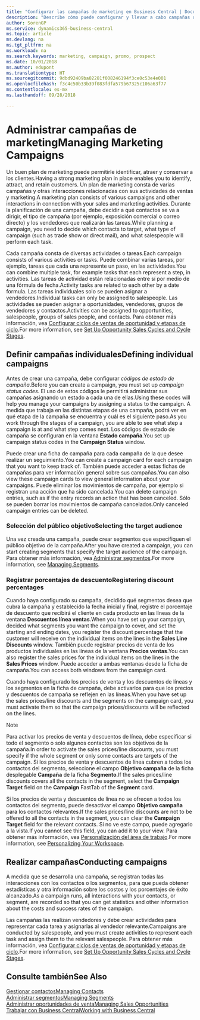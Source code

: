 ```yaml
---
title: "Configurar las campañas de marketing en Business Central | Documentos de Microsoft"
description: "Describe cómo puede configurar y llevar a cabo campañas de marketing en Business Central para ayudarle a identificar, atraer y conservar a los clientes."
author: SorenGP
ms.service: dynamics365-business-central
ms.topic: article
ms.devlang: na
ms.tgt_pltfrm: na
ms.workload: na
ms.search.keywords: marketing, campaign, promo, prospect
ms.date: 10/01/2018
ms.author: edupont
ms.translationtype: HT
ms.sourcegitcommit: 9dbd92409ba02281f008246194f3ce0c53e4e001
ms.openlocfilehash: f3c4c50b33b39f083fdfa579b67325c106a63f77
ms.contentlocale: es-mx
ms.lasthandoff: 09/28/2018

---
```

# <a name="managing-marketing-campaigns"></a><span data-ttu-id="7e428-103">Administrar campañas de marketing</span><span class="sxs-lookup"><span data-stu-id="7e428-103">Managing Marketing Campaigns</span></span>
<span data-ttu-id="7e428-104">Un buen plan de marketing puede permitirle identificar, atraer y conservar a los clientes.</span><span class="sxs-lookup"><span data-stu-id="7e428-104">Having a strong marketing plan in place enables you to identify, attract, and retain customers.</span></span> <span data-ttu-id="7e428-105">Un plan de marketing consta de varias campañas y otras interacciones relacionadas con sus actividades de ventas y marketing.</span><span class="sxs-lookup"><span data-stu-id="7e428-105">A marketing plan consists of various campaigns and other interactions in connection with your sales and marketing activities.</span></span> <span data-ttu-id="7e428-106">Durante la planificación de una campaña, debe decidir a qué contactos se va a dirigir, el tipo de campaña (por ejemplo, exposición comercial o correo directo) y los vendedores que realizarán las tareas.</span><span class="sxs-lookup"><span data-stu-id="7e428-106">While planning a campaign, you need to decide which contacts to target, what type of campaign (such as trade show or direct mail), and what salespeople will perform each task.</span></span>

<span data-ttu-id="7e428-107">Cada campaña consta de diversas actividades o tareas.</span><span class="sxs-lookup"><span data-stu-id="7e428-107">Each campaign consists of various activities or tasks.</span></span> <span data-ttu-id="7e428-108">Puede combinar varias tareas, por ejemplo, tareas que cada una represente un paso, en las actividades.</span><span class="sxs-lookup"><span data-stu-id="7e428-108">You can combine multiple task, for example tasks that each represent a step, in activities.</span></span> <span data-ttu-id="7e428-109">Las tareas de actividad están relacionadas entre sí por medio de una fórmula de fecha.</span><span class="sxs-lookup"><span data-stu-id="7e428-109">Activity tasks are related to each other by a date formula.</span></span> <span data-ttu-id="7e428-110">Las tareas individuales solo se pueden asignar a vendedores.</span><span class="sxs-lookup"><span data-stu-id="7e428-110">Individual tasks can only be assigned to salespeople.</span></span> <span data-ttu-id="7e428-111">Las actividades se pueden asignar a oportunidades, vendedores, grupos de vendedores y contactos.</span><span class="sxs-lookup"><span data-stu-id="7e428-111">Activities can be assigned to opportunities, salespeople, groups of sales people, and contacts.</span></span> <span data-ttu-id="7e428-112">Para obtener más información, vea [Configurar ciclos de ventas de oportunidad y etapas de ciclo](marketing-how-setup-opportunity-sales-cycles-stages.md).</span><span class="sxs-lookup"><span data-stu-id="7e428-112">For more information, see [Set Up Opportunity Sales Cycles and Cycle Stages](marketing-how-setup-opportunity-sales-cycles-stages.md).</span></span>

## <a name="defining-individual-campaigns"></a><span data-ttu-id="7e428-113">Definir campañas individuales</span><span class="sxs-lookup"><span data-stu-id="7e428-113">Defining individual campaigns</span></span>
<span data-ttu-id="7e428-114">Antes de crear una campaña, debe configurar *códigos de estado de campaña*.</span><span class="sxs-lookup"><span data-stu-id="7e428-114">Before you can create a campaign, you must set up *campaign status codes*.</span></span> <span data-ttu-id="7e428-115">El uso de estos códigos le permitirá administrar sus campañas asignando un estado a cada una de ellas.</span><span class="sxs-lookup"><span data-stu-id="7e428-115">Using these codes will help you manage your campaigns by assigning a status to the campaign.</span></span> <span data-ttu-id="7e428-116">A medida que trabaja en las distintas etapas de una campaña, podrá ver en qué etapa de la campaña se encuentra y cuál es el siguiente paso.</span><span class="sxs-lookup"><span data-stu-id="7e428-116">As you work through the stages of a campaign, you are able to see what step a campaign is at and what step comes next.</span></span> <span data-ttu-id="7e428-117">Los códigos de estado de campaña se configuran en la ventana **Estado campaña**.</span><span class="sxs-lookup"><span data-stu-id="7e428-117">You set up campaign status codes in the **Campaign Status** window.</span></span>

<span data-ttu-id="7e428-118">Puede crear una ficha de campaña para cada campaña de la que desee realizar un seguimiento.</span><span class="sxs-lookup"><span data-stu-id="7e428-118">You can create a campaign card for each campaign that you want to keep track of.</span></span> <span data-ttu-id="7e428-119">También puede acceder a estas fichas de campañas para ver información general sobre sus campañas.</span><span class="sxs-lookup"><span data-stu-id="7e428-119">You can also view these campaign cards to view general information about your campaigns.</span></span>
<span data-ttu-id="7e428-120">Puede eliminar los movimientos de campaña, por ejemplo si registran una acción que ha sido cancelada.</span><span class="sxs-lookup"><span data-stu-id="7e428-120">You can delete campaign entries, such as if the entry records an action that has been canceled.</span></span> <span data-ttu-id="7e428-121">Sólo se pueden borrar los movimientos de campaña cancelados.</span><span class="sxs-lookup"><span data-stu-id="7e428-121">Only canceled campaign entries can be deleted.</span></span>

### <a name="selecting-the-target-audience"></a><span data-ttu-id="7e428-122">Selección del público objetivo</span><span class="sxs-lookup"><span data-stu-id="7e428-122">Selecting the target audience</span></span>
<span data-ttu-id="7e428-123">Una vez creada una campaña, puede crear segmentos que especifiquen el público objetivo de la campaña.</span><span class="sxs-lookup"><span data-stu-id="7e428-123">After you have created a campaign, you can start creating segments that specify the target audience of the campaign.</span></span> <span data-ttu-id="7e428-124">Para obtener más información, vea [Administrar segmentos](marketing-segments.md).</span><span class="sxs-lookup"><span data-stu-id="7e428-124">For more information, see [Managing Segments](marketing-segments.md).</span></span>

### <a name="registering-discount-percentages"></a><span data-ttu-id="7e428-125">Registrar porcentajes de descuento</span><span class="sxs-lookup"><span data-stu-id="7e428-125">Registering discount percentages</span></span>
<span data-ttu-id="7e428-126">Cuando haya configurado su campaña, decidido qué segmentos desea que cubra la campaña y establecido la fecha inicial y final, registre el porcentaje de descuento que recibirá el cliente en cada producto en las líneas de la ventana **Descuentos línea ventas**.</span><span class="sxs-lookup"><span data-stu-id="7e428-126">When you have set up your campaign, decided what segments you want the campaign to cover, and set the starting and ending dates, you register the discount percentage that the customer will receive on the individual items on the lines in the **Sales Line Discounts** window.</span></span> <span data-ttu-id="7e428-127">También puede registrar precios de venta de los productos individuales en las líneas de la ventana **Precios ventas**.</span><span class="sxs-lookup"><span data-stu-id="7e428-127">You can also register the sales prices for the individual items on the lines in the **Sales Prices** window.</span></span> <span data-ttu-id="7e428-128">Puede acceder a ambas ventanas desde la ficha de campaña.</span><span class="sxs-lookup"><span data-stu-id="7e428-128">You can access both windows from the campaign card.</span></span>

 <span data-ttu-id="7e428-129">Cuando haya configurado los precios de venta y los descuentos de líneas y los segmentos en la ficha de campaña, debe activarlos para que los precios y descuentos de campaña se reflejen en las líneas.</span><span class="sxs-lookup"><span data-stu-id="7e428-129">When you have set up the sales prices/line discounts and the segments on the campaign card, you must activate them so that the campaign prices/discounts will be reflected on the lines.</span></span>

> [!NOTE]  
>   <span data-ttu-id="7e428-130">Para activar los precios de venta y descuentos de línea, debe especificar si todo el segmento o solo algunos contactos son los objetivos de la campaña.</span><span class="sxs-lookup"><span data-stu-id="7e428-130">In order to activate the sales prices/line discounts, you must specify if the whole segment or only some contacts are targets of the campaign.</span></span> <span data-ttu-id="7e428-131">Si los precios de venta y descuentos de línea cubren a todos los contactos del segmento, seleccione el campo **Objetivo campaña** de la ficha desplegable **Campaña** de la ficha **Segmento**.</span><span class="sxs-lookup"><span data-stu-id="7e428-131">If the sales prices/line discounts covers all the contacts in the segment, select the **Campaign Target** field on the **Campaign** FastTab of the **Segment** card.</span></span>

<span data-ttu-id="7e428-132">Si los precios de venta y descuentos de línea no se ofrecen a todos los contactos del segmento, puede desactivar el campo **Objetivo campaña** para los contactos relevantes.</span><span class="sxs-lookup"><span data-stu-id="7e428-132">If the sales prices/line discounts are not to be offered to all the contacts in the segment, you can clear the **Campaign Target** field for the relevant contacts.</span></span> <span data-ttu-id="7e428-133">Si no ve este campo, puede agregarlo a la vista.</span><span class="sxs-lookup"><span data-stu-id="7e428-133">If you cannot see this field, you can add it to your view.</span></span> <span data-ttu-id="7e428-134">Para obtener más información, vea [Personalización del área de trabajo](ui-personalization-user.md).</span><span class="sxs-lookup"><span data-stu-id="7e428-134">For more information, see [Personalizing Your Workspace](ui-personalization-user.md).</span></span>

## <a name="conducting-campaigns"></a><span data-ttu-id="7e428-135">Realizar campañas</span><span class="sxs-lookup"><span data-stu-id="7e428-135">Conducting campaigns</span></span>
<span data-ttu-id="7e428-136">A medida que se desarrolla una campaña, se registran todas las interacciones con los contactos o los segmentos, para que pueda obtener estadísticas y otra información sobre los costos y los porcentajes de éxito alcanzado.</span><span class="sxs-lookup"><span data-stu-id="7e428-136">As a campaign runs, all interactions with your contacts, or segment, are recorded so that you can get statistics and other information about the costs and success rates of the campaign.</span></span>

<span data-ttu-id="7e428-137">Las campañas las realizan vendedores y debe crear actividades para representar cada tarea y asignarlas al vendedor relevante.</span><span class="sxs-lookup"><span data-stu-id="7e428-137">Campaigns are conducted by salespeople, and you must create activities to represent each task and assign them to the relevant salespeople.</span></span> <span data-ttu-id="7e428-138">Para obtener más información, vea [Configurar ciclos de ventas de oportunidad y etapas de ciclo](marketing-how-setup-opportunity-sales-cycles-stages.md).</span><span class="sxs-lookup"><span data-stu-id="7e428-138">For more information, see [Set Up Opportunity Sales Cycles and Cycle Stages](marketing-how-setup-opportunity-sales-cycles-stages.md).</span></span>

## <a name="see-also"></a><span data-ttu-id="7e428-139">Consulte también</span><span class="sxs-lookup"><span data-stu-id="7e428-139">See Also</span></span>
[<span data-ttu-id="7e428-140">Gestionar contactos</span><span class="sxs-lookup"><span data-stu-id="7e428-140">Managing Contacts</span></span>](marketing-contacts.md)  
[<span data-ttu-id="7e428-141">Administrar segmentos</span><span class="sxs-lookup"><span data-stu-id="7e428-141">Managing Segments</span></span>](marketing-segments.md)  
[<span data-ttu-id="7e428-142">Administrar oportunidades de venta</span><span class="sxs-lookup"><span data-stu-id="7e428-142">Managing Sales Opportunities</span></span>](marketing-manage-sales-opportunities.md)  
[<span data-ttu-id="7e428-143">Trabajar con Business Central</span><span class="sxs-lookup"><span data-stu-id="7e428-143">Working with Business Central</span></span>](ui-work-product.md)  

